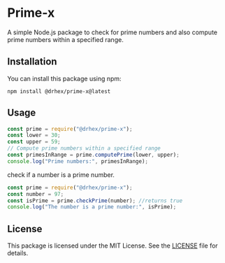 


# Prime-x

A simple Node.js package to check for prime numbers and also compute prime numbers within a specified range.

## Installation

You can install this package using npm:

```
npm install @drhex/prime-x@latest
```

## Usage

```javascript
const prime = require("@drhex/prime-x");
const lower = 30;
const upper = 59;
// Compute prime numbers within a specified range
const primesInRange = prime.computePrime(lower, upper);
console.log("Prime numbers:", primesInRange);
```
check if a number is a prime number.

```javascript
const prime = require("@drhex/prime-x");
const number = 97;
const isPrime = prime.checkPrime(number); //returns true
console.log("The number is a prime number:", isPrime);
```

## License

This package is licensed under the MIT License. See the [LICENSE](LICENSE) file for details.
```
